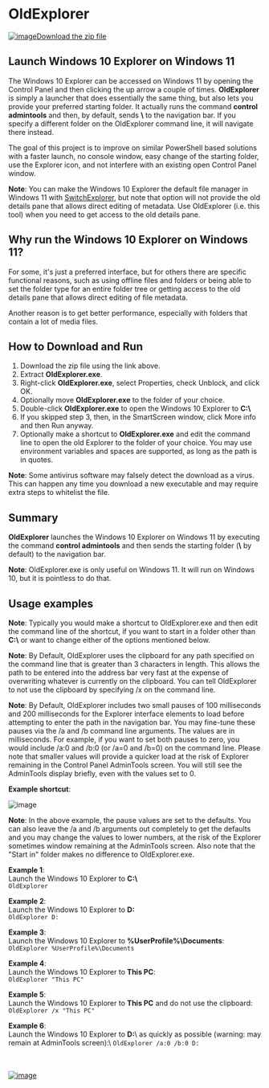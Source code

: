 # OldExplorer

[![image](https://github.com/LesFerch/WinSetView/assets/79026235/0188480f-ca53-45d5-b9ff-daafff32869e)Download the zip file](https://github.com/LesFerch/OldExplorer/releases/download/1.3.0/OldExplorer.zip)

## Launch Windows 10 Explorer on Windows 11

The Windows 10 Explorer can be accessed on Windows 11 by opening the Control Panel and then clicking the up arrow a couple of times. **OldExplorer** is simply a launcher that does essentially the same thing, but also lets you provide your preferred starting folder. It actually runs the command **control admintools** and then, by default, sends **\\** to the navigation bar. If you specify a different folder on the OldExplorer command line, it will navigate there instead.

The goal of this project is to improve on similar PowerShell based solutions with a faster launch, no console window, easy change of the starting folder, use the Explorer icon, and not interfere with an existing open Control Panel window.

**Note**: You can make the Windows 10 Explorer the default file manager in Windows 11 with [SwitchExplorer](https://lesferch.github.io/SwitchExplorer/), but note that option will not provide the old details pane that allows direct editing of metadata. Use OldExplorer (i.e. this tool) when you need to get access to the old details pane.

## Why run the Windows 10 Explorer on Windows 11?

For some, it's just a preferred interface, but for others there are specific functional reasons, such as using offline files and folders or being able to set the folder type for an entire folder tree or getting access to the old details pane that allows direct editing of file metadata.

Another reason is to get better performance, especially with folders that contain a lot of media files.

## How to Download and Run

1. Download the zip file using the link above.
2. Extract **OldExplorer.exe**.
3. Right-click **OldExplorer.exe**, select Properties, check Unblock, and click OK.
4. Optionally move **OldExplorer.exe** to the folder of your choice.
5. Double-click **OldExplorer.exe** to open the Windows 10 Explorer to **C:\\**
6. If you skipped step 3, then, in the SmartScreen window, click More info and then Run anyway.
7. Optionally make a shortcut to **OldExplorer.exe** and edit the command line to open the old Explorer to the folder of your choice. You may use environment variables and spaces are supported, as long as the path is in quotes.

**Note**: Some antivirus software may falsely detect the download as a virus. This can happen any time you download a new executable and may require extra steps to whitelist the file.

## Summary

**OldExplorer** launches the Windows 10 Explorer on Windows 11 by executing the command **control admintools** and then sends the  starting folder (**\\** by default) to the navigation bar.

**Note**: OldExplorer.exe is only useful on Windows 11. It will run on Windows 10, but it is pointless to do that.

## Usage examples

**Note**: Typically you would make a shortcut to OldExplorer.exe and then edit the command line of the shortcut, if you want to start in a folder other than **C:\\** or want to change either of the options mentioned below.

**Note**: By Default, OldExplorer uses the clipboard for any path specified on the command line that is greater than 3 characters in length. This allows the path to be entered into the address bar very fast at the expense of overwriting whatever is currently on the clipboard. You can tell OldExplorer to not use the clipboard by specifying /x on the command line.

**Note**: By Default, OldExplorer includes two small pauses of 100 milliseconds and 200 milliseconds for the Explorer interface elements to load before attempting to enter the path in the navigation bar. You may fine-tune these pauses via the /a and /b command line arguments. The values are in milliseconds. For example, if you want to set both pauses to zero, you would include /a:0 and /b:0 (or /a=0 and /b=0) on the command line. Please note that smaller values will provide a quicker load at the risk of Explorer remaining in the Control Panel AdminTools screen. You will still see the AdminTools display briefly, even with the values set to 0.

**Example shortcut**:

![image](https://github.com/user-attachments/assets/79053340-6a6a-4e66-9196-4e2989772d87)

**Note**: In the above example, the pause values are set to the defaults. You can also leave the /a and /b arguments out completely to get the defaults and you may change the values to lower numbers, at the risk of the Explorer sometimes window remaining at the AdminTools screen. Also note that the "Start in" folder makes no difference to OldExplorer.exe.

**Example 1**:\
Launch the Windows 10 Explorer to **C:\\**\
`OldExplorer`

**Example 2**:\
Launch the Windows 10 Explorer to **D:**\
`OldExplorer D:`

**Example 3**:\
Launch the Windows 10 Explorer to **%UserProfile%\Documents**:\
`OldExplorer %UserProfile%\Documents`

**Example 4**:\
Launch the Windows 10 Explorer to **This PC**:\
`OldExplorer "This PC"`

**Example 5**:\
Launch the Windows 10 Explorer to **This PC** and do not use the clipboard:\
`OldExplorer /x "This PC"`

**Example 6**:\
Launch the Windows 10 Explorer to **D:**\ as quickly as possible (warning: may remain at AdminTools screen):\ 
`OldExplorer /a:0 /b:0 D:`

\
\
[![image](https://github.com/LesFerch/WinSetView/assets/79026235/63b7acbc-36ef-4578-b96a-d0b7ea0cba3a)](https://github.com/LesFerch/OldExplorer)
